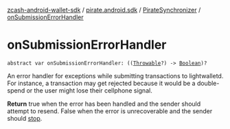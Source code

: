 [zcash-android-wallet-sdk](../../index.md) / [pirate.android.sdk](../index.md) / [PirateSynchronizer](index.md) / [onSubmissionErrorHandler](./on-submission-error-handler.md)

# onSubmissionErrorHandler

`abstract var onSubmissionErrorHandler: ((`[`Throwable`](https://kotlinlang.org/api/latest/jvm/stdlib/kotlin/-throwable/index.html)`?) -> `[`Boolean`](https://kotlinlang.org/api/latest/jvm/stdlib/kotlin/-boolean/index.html)`)?`

An error handler for exceptions while submitting transactions to lightwalletd. For instance,
a transaction may get rejected because it would be a double-spend or the user might lose
their cellphone signal.

**Return**
true when the error has been handled and the sender should attempt to resend. False
when the error is unrecoverable and the sender should [stop](stop.md).

